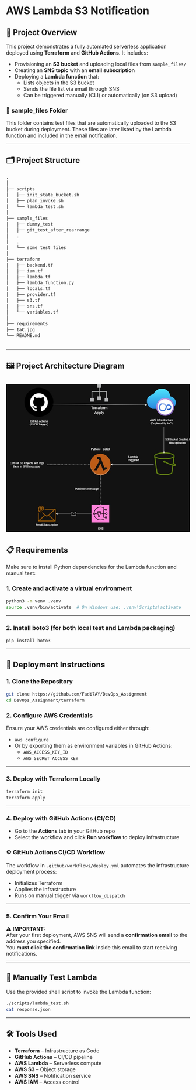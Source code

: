 # AWS Lambda S3 Notification 

## 📌 Project Overview

This project demonstrates a fully automated serverless application deployed using **Terraform** and **GitHub Actions**. It includes:

- Provisioning an **S3 bucket** and uploading local files from `sample_files/`
- Creating an **SNS topic** with an **email subscription**
- Deploying a **Lambda function** that:
  - Lists objects in the S3 bucket
  - Sends the file list via email through SNS
  - Can be triggered manually (CLI) or automatically (on S3 upload)
  
### 📂 sample_files Folder

This folder contains test files that are automatically uploaded to the S3 bucket during deployment.
These files are later listed by the Lambda function and included in the email notification.

---

## 🗂️ Project Structure

```
.
│
├── scripts
│   ├── init_state_bucket.sh
│   ├── plan_invoke.sh
│   └── lambda_test.sh
│ 
├── sample_files
│   ├── dummy_test
│   ├── git_test_after_rearrange
│   .
│   .
│   └── some test files
│ 
├── terraform
│   ├── backend.tf
│   ├── iam.tf
│   ├── lambda.tf
│   ├── lambda_function.py
│   ├── locals.tf
│   ├── provider.tf
│   ├── s3.tf
│   ├── sns.tf
│   └── variables.tf
│ 
├── requirements
├── IaC.jpg
└── README.md
              
```
---
## 🖼️ Project Architecture Diagram
![Architecture Diagram](https://raw.githubusercontent.com/Fadi7AY/DevOps_Assignment/remote_s3/IaC.jpg)
---


## 📋 Requirements

Make sure to install Python dependencies for the Lambda function and manual test:

### 1. Create and activate a virtual environment

```bash
python3 -m venv .venv
source .venv/bin/activate  # On Windows use: .venv\Scripts\activate
```
---
### 2. Install boto3 (for both local test and Lambda packaging)

```bash
pip install boto3
```
---

## 🚀 Deployment Instructions

### 1. Clone the Repository

```bash
git clone https://github.com/Fadi7AY/DevOps_Assignment
cd DevOps_Assignment/terraform
```

### 2. Configure AWS Credentials

Ensure your AWS credentials are configured either through:

- `aws configure`  
- Or by exporting them as environment variables in GitHub Actions:
  - `AWS_ACCESS_KEY_ID`
  - `AWS_SECRET_ACCESS_KEY`
---
### 3. Deploy with Terraform Locally

```bash
terraform init
terraform apply
```
---
### 4. Deploy with GitHub Actions (CI/CD)

- Go to the **Actions** tab in your GitHub repo
- Select the workflow and click **Run workflow** to deploy infrastructure

### ⚙️ GitHub Actions CI/CD Workflow

The workflow in `.github/workflows/deploy.yml` automates the infrastructure deployment process:

- Initializes Terraform
- Applies the infrastructure
- Runs on manual trigger via `workflow_dispatch`
---
### 5. Confirm Your Email

⚠️ **IMPORTANT:**  
After your first deployment, AWS SNS will send a **confirmation email** to the address you specified.  
You **must click the confirmation link** inside this email to start receiving notifications.

---

## 🧪 Manually Test Lambda

Use the provided shell script to invoke the Lambda function:

```bash
./scripts/lambda_test.sh
cat response.json
```

---

## 🛠 Tools Used

- **Terraform** – Infrastructure as Code
- **GitHub Actions** – CI/CD pipeline
- **AWS Lambda** – Serverless compute
- **AWS S3** – Object storage
- **AWS SNS** – Notification service
- **AWS IAM** – Access control



